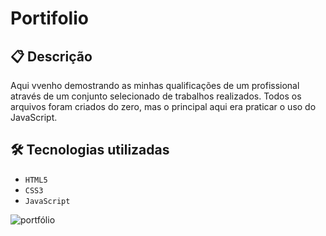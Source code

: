 <h1> Portifolio </h1>

## 📋 Descrição
 Aqui vvenho demostrando  as minhas qualificações de um profissional através de um conjunto selecionado de trabalhos realizados.
Todos os arquivos foram criados do zero, mas o principal aqui era praticar o uso do JavaScript.


🛠️ Tecnologias utilizadas
---
- ``HTML5``
- ``CSS3``
- ``JavaScript``

![portfólio](https://github.com/user-attachments/assets/aa488ef9-e49f-4a43-92b9-5406b97f8f95)


